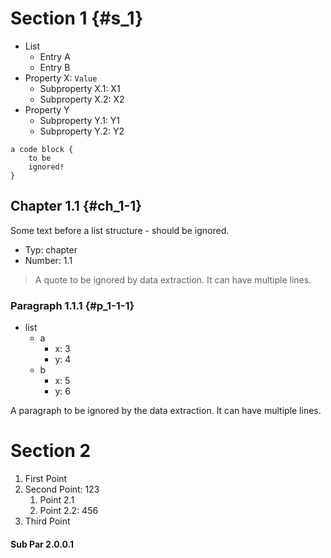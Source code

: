 # Section 1 {#s_1}

* List
    + Entry A
    + Entry B
* Property X: `Value`
    + Subproperty X.1: X1
    + Subproperty X.2: X2
* Property Y
    + Subproperty Y.1: Y1
    + Subproperty Y.2: Y2

```
a code block {
    to be
    ignored!
}
```

## Chapter 1.1 {#ch_1-1}

Some text before a list structure - should be ignored.

* Typ: chapter
* Number: 1.1

> A quote to be ignored by data extraction.
> It can have multiple lines.

### Paragraph 1.1.1 {#p_1-1-1}

* list
    + a
        - x: 3
        - y: 4
    + b
        - x: 5
        - y: 6

A paragraph to be ignored by the data extraction.
It can have multiple lines.

# Section 2

1. First Point
2. Second Point: 123
    1. Point 2.1
    2. Point 2.2: 456
3. Third Point

#### Sub Par 2.0.0.1

<!--
HTML comments should be ignored.

* 1
* 2
* 3
-->